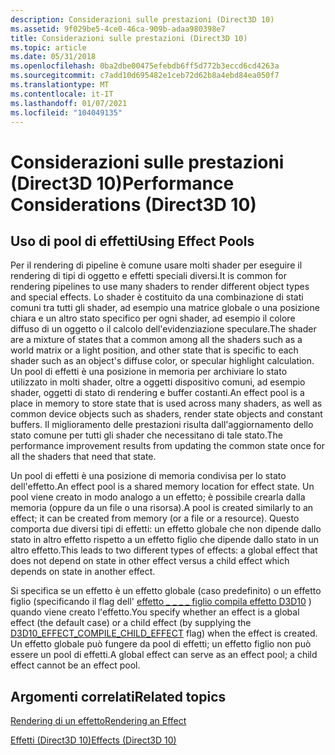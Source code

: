 ```yaml
---
description: Considerazioni sulle prestazioni (Direct3D 10)
ms.assetid: 9f029be5-4ce0-46ca-909b-adaa980398e7
title: Considerazioni sulle prestazioni (Direct3D 10)
ms.topic: article
ms.date: 05/31/2018
ms.openlocfilehash: 0ba2dbe00475efebdb6ff5d772b3eccd6cd4263a
ms.sourcegitcommit: c7add10d695482e1ceb72d62b8a4ebd84ea050f7
ms.translationtype: MT
ms.contentlocale: it-IT
ms.lasthandoff: 01/07/2021
ms.locfileid: "104049135"
---
```

# <a name="performance-considerations-direct3d-10"></a><span data-ttu-id="749d4-103">Considerazioni sulle prestazioni (Direct3D 10)</span><span class="sxs-lookup"><span data-stu-id="749d4-103">Performance Considerations (Direct3D 10)</span></span>

## <a name="using-effect-pools"></a><span data-ttu-id="749d4-104">Uso di pool di effetti</span><span class="sxs-lookup"><span data-stu-id="749d4-104">Using Effect Pools</span></span>

<span data-ttu-id="749d4-105">Per il rendering di pipeline è comune usare molti shader per eseguire il rendering di tipi di oggetto e effetti speciali diversi.</span><span class="sxs-lookup"><span data-stu-id="749d4-105">It is common for rendering pipelines to use many shaders to render different object types and special effects.</span></span> <span data-ttu-id="749d4-106">Lo shader è costituito da una combinazione di stati comuni tra tutti gli shader, ad esempio una matrice globale o una posizione chiara e un altro stato specifico per ogni shader, ad esempio il colore diffuso di un oggetto o il calcolo dell'evidenziazione speculare.</span><span class="sxs-lookup"><span data-stu-id="749d4-106">The shader are a mixture of states that a common among all the shaders such as a world matrix or a light position, and other state that is specific to each shader such as an object's diffuse color, or specular highlight calculation.</span></span> <span data-ttu-id="749d4-107">Un pool di effetti è una posizione in memoria per archiviare lo stato utilizzato in molti shader, oltre a oggetti dispositivo comuni, ad esempio shader, oggetti di stato di rendering e buffer costanti.</span><span class="sxs-lookup"><span data-stu-id="749d4-107">An effect pool is a place in memory to store state that is used across many shaders, as well as common device objects such as shaders, render state objects and constant buffers.</span></span> <span data-ttu-id="749d4-108">Il miglioramento delle prestazioni risulta dall'aggiornamento dello stato comune per tutti gli shader che necessitano di tale stato.</span><span class="sxs-lookup"><span data-stu-id="749d4-108">The performance improvement results from updating the common state once for all the shaders that need that state.</span></span>

<span data-ttu-id="749d4-109">Un pool di effetti è una posizione di memoria condivisa per lo stato dell'effetto.</span><span class="sxs-lookup"><span data-stu-id="749d4-109">An effect pool is a shared memory location for effect state.</span></span> <span data-ttu-id="749d4-110">Un pool viene creato in modo analogo a un effetto; è possibile crearla dalla memoria (oppure da un file o una risorsa).</span><span class="sxs-lookup"><span data-stu-id="749d4-110">A pool is created similarly to an effect; it can be created from memory (or a file or a resource).</span></span> <span data-ttu-id="749d4-111">Questo comporta due diversi tipi di effetti: un effetto globale che non dipende dallo stato in altro effetto rispetto a un effetto figlio che dipende dallo stato in un altro effetto.</span><span class="sxs-lookup"><span data-stu-id="749d4-111">This leads to two different types of effects: a global effect that does not depend on state in other effect versus a child effect which depends on state in another effect.</span></span>

<span data-ttu-id="749d4-112">Si specifica se un effetto è un effetto globale (caso predefinito) o un effetto figlio (specificando il flag dell' [effetto \_ \_ \_ \_ figlio compila effetto D3D10](d3d10-effect.md) ) quando viene creato l'effetto.</span><span class="sxs-lookup"><span data-stu-id="749d4-112">You specify whether an effect is a global effect (the default case) or a child effect (by supplying the [D3D10\_EFFECT\_COMPILE\_CHILD\_EFFECT](d3d10-effect.md) flag) when the effect is created.</span></span> <span data-ttu-id="749d4-113">Un effetto globale può fungere da pool di effetti; un effetto figlio non può essere un pool di effetti.</span><span class="sxs-lookup"><span data-stu-id="749d4-113">A global effect can serve as an effect pool; a child effect cannot be an effect pool.</span></span>

## <a name="related-topics"></a><span data-ttu-id="749d4-114">Argomenti correlati</span><span class="sxs-lookup"><span data-stu-id="749d4-114">Related topics</span></span>

<dl> <dt>

[<span data-ttu-id="749d4-115">Rendering di un effetto</span><span class="sxs-lookup"><span data-stu-id="749d4-115">Rendering an Effect</span></span>](d3d10-graphics-programming-guide-effects-render.md)
</dt> <dt>

[<span data-ttu-id="749d4-116">Effetti (Direct3D 10)</span><span class="sxs-lookup"><span data-stu-id="749d4-116">Effects (Direct3D 10)</span></span>](d3d10-graphics-programming-guide-effects.md)
</dt> </dl>

 

 



